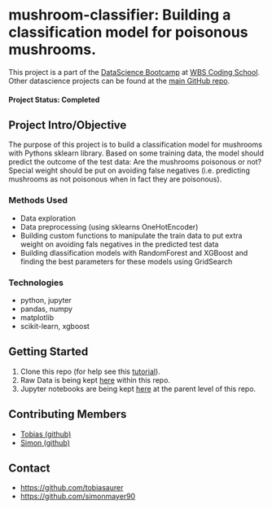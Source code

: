 # mushroom-classifier: Building a classification model for poisonous mushrooms.
This project is a part of the [DataScience Bootcamp](https://www.wbscodingschool.com/data-science-bootcamp/) at [WBS Coding School](https://www.wbscodingschool.com/).  Other datascience projects can be found at the [main GitHub repo](https://github.com/simonmayer90).

#### Project Status: Completed

## Project Intro/Objective
The purpose of this project is to build a classification model for mushrooms with Pythons sklearn library. 
Based on some training data, the model should predict the outcome of the test data: Are the mushrooms poisonous or not?
Special weight should be put on avoiding false negatives (i.e. predicting mushrooms as not poisonous when in fact they are poisonous).

### Methods Used
* Data exploration
* Data preprocessing (using sklearns OneHotEncoder)
* Building custom functions to manipulate the train data to put extra weight on avoiding fals negatives in the predicted test data
* Building dlassification models with RandomForest and XGBoost and finding the best parameters for these models using GridSearch

### Technologies
* python, jupyter
* pandas, numpy
* matplotlib
* scikit-learn, xgboost

## Getting Started

1. Clone this repo (for help see this [tutorial](https://help.github.com/articles/cloning-a-repository/)).
2. Raw Data is being kept [here](https://github.com/simonmayer90/mushroom-classifier/tree/main/data) within this repo. 
3. Jupyter notebooks are being kept [here](https://github.com/simonmayer90/mushroom-classifier) at the parent level of this repo.

## Contributing Members  
* [Tobias (github)](https://github.com/tobiasaurer)
* [Simon (github)](https://github.com/simonmayer90)

## Contact
* https://github.com/tobiasaurer
* https://github.com/simonmayer90
